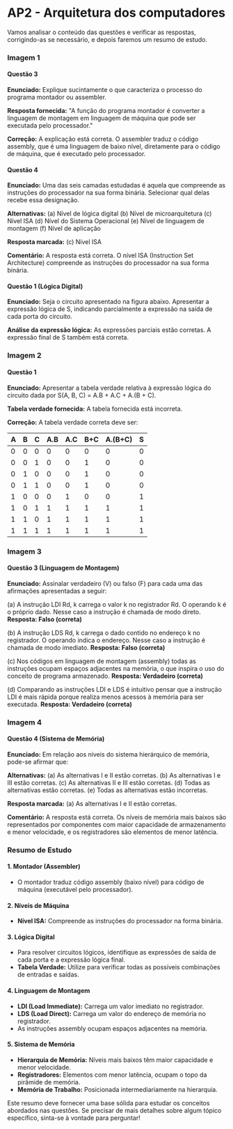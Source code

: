 # AP2 - Arquitetura dos computadores

Vamos analisar o conteúdo das questões e verificar as respostas, corrigindo-as se necessário, e depois faremos um resumo de estudo.

### Imagem 1
#### Questão 3
**Enunciado:**
Explique sucintamente o que caracteriza o processo do programa montador ou assembler.

**Resposta fornecida:**
"A função do programa montador é converter a linguagem de montagem em linguagem de máquina que pode ser executada pelo processador."

**Correção:**
A explicação está correta. O assembler traduz o código assembly, que é uma linguagem de baixo nível, diretamente para o código de máquina, que é executado pelo processador.

#### Questão 4
**Enunciado:**
Uma das seis camadas estudadas é aquela que compreende as instruções do processador na sua forma binária. Selecionar qual delas recebe essa designação.

**Alternativas:**
(a) Nível de lógica digital
(b) Nível de microarquitetura
(c) Nível ISA
(d) Nível do Sistema Operacional
(e) Nível de linguagem de montagem
(f) Nível de aplicação

**Resposta marcada:**
(c) Nível ISA

**Comentário:**
A resposta está correta. O nível ISA (Instruction Set Architecture) compreende as instruções do processador na sua forma binária.

#### Questão 1 (Lógica Digital)
**Enunciado:**
Seja o circuito apresentado na figura abaixo. Apresentar a expressão lógica de S, indicando parcialmente a expressão na saída de cada porta do circuito.

**Análise da expressão lógica:**
As expressões parciais estão corretas. A expressão final de S também está correta.

### Imagem 2
#### Questão 1
**Enunciado:**
Apresentar a tabela verdade relativa à expressão lógica do circuito dada por S(A, B, C) = A.B + A.C + A.(B + C).

**Tabela verdade fornecida:**
A tabela fornecida está incorreta.

**Correção:**
A tabela verdade correta deve ser:

| A | B | C | A.B | A.C | B+C | A.(B+C) | S    |
|---|---|---|-----|-----|-----|---------|------|
| 0 | 0 | 0 |  0  |  0  |  0  |    0    |  0   |
| 0 | 0 | 1 |  0  |  0  |  1  |    0    |  0   |
| 0 | 1 | 0 |  0  |  0  |  1  |    0    |  0   |
| 0 | 1 | 1 |  0  |  0  |  1  |    0    |  0   |
| 1 | 0 | 0 |  0  |  1  |  0  |    0    |  1   |
| 1 | 0 | 1 |  1  |  1  |  1  |    1    |  1   |
| 1 | 1 | 0 |  1  |  1  |  1  |    1    |  1   |
| 1 | 1 | 1 |  1  |  1  |  1  |    1    |  1   |

### Imagem 3
#### Questão 3 (Linguagem de Montagem)
**Enunciado:**
Assinalar verdadeiro (V) ou falso (F) para cada uma das afirmações apresentadas a seguir:

(a) A instrução LDI Rd, k carrega o valor k no registrador Rd. O operando k é o próprio dado. Nesse caso a instrução é chamada de modo direto.
**Resposta: Falso (correta)**

(b) A instrução LDS Rd, k carrega o dado contido no endereço k no registrador. O operando indica o endereço. Nesse caso a instrução é chamada de modo imediato.
**Resposta: Falso (correta)**

(c) Nos códigos em linguagem de montagem (assembly) todas as instruções ocupam espaços adjacentes na memória, o que inspira o uso do conceito de programa armazenado.
**Resposta: Verdadeiro (correta)**

(d) Comparando as instruções LDI e LDS é intuitivo pensar que a instrução LDI é mais rápida porque realiza menos acessos à memória para ser executada.
**Resposta: Verdadeiro (correta)**

### Imagem 4
#### Questão 4 (Sistema de Memória)
**Enunciado:**
Em relação aos níveis do sistema hierárquico de memória, pode-se afirmar que:

**Alternativas:**
(a) As alternativas I e II estão corretas.
(b) As alternativas I e III estão corretas.
(c) As alternativas II e III estão corretas.
(d) Todas as alternativas estão corretas.
(e) Todas as alternativas estão incorretas.

**Resposta marcada:**
(a) As alternativas I e II estão corretas.

**Comentário:**
A resposta está correta. Os níveis de memória mais baixos são representados por componentes com maior capacidade de armazenamento e menor velocidade, e os registradores são elementos de menor latência.

### Resumo de Estudo

#### 1. Montador (Assembler)
- O montador traduz código assembly (baixo nível) para código de máquina (executável pelo processador).

#### 2. Níveis de Máquina
- **Nível ISA:** Compreende as instruções do processador na forma binária.

#### 3. Lógica Digital
- Para resolver circuitos lógicos, identifique as expressões de saída de cada porta e a expressão lógica final.
- **Tabela Verdade:** Utilize para verificar todas as possíveis combinações de entradas e saídas.

#### 4. Linguagem de Montagem
- **LDI (Load Immediate):** Carrega um valor imediato no registrador.
- **LDS (Load Direct):** Carrega um valor do endereço de memória no registrador.
- As instruções assembly ocupam espaços adjacentes na memória.

#### 5. Sistema de Memória
- **Hierarquia de Memória:** Níveis mais baixos têm maior capacidade e menor velocidade.
- **Registradores:** Elementos com menor latência, ocupam o topo da pirâmide de memória.
- **Memória de Trabalho:** Posicionada intermediariamente na hierarquia.

Este resumo deve fornecer uma base sólida para estudar os conceitos abordados nas questões. Se precisar de mais detalhes sobre algum tópico específico, sinta-se à vontade para perguntar!
